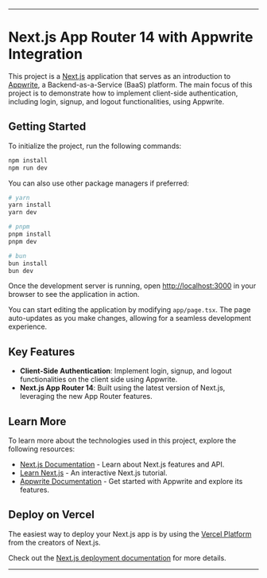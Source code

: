 
---

# Next.js App Router 14 with Appwrite Integration

This project is a [Next.js](https://nextjs.org/) application that serves as an introduction to [Appwrite](https://appwrite.io/), a Backend-as-a-Service (BaaS) platform. The main focus of this project is to demonstrate how to implement client-side authentication, including login, signup, and logout functionalities, using Appwrite.

## Getting Started

To initialize the project, run the following commands:

```bash
npm install
npm run dev
```

You can also use other package managers if preferred:

```bash
# yarn
yarn install
yarn dev

# pnpm
pnpm install
pnpm dev

# bun
bun install
bun dev
```

Once the development server is running, open [http://localhost:3000](http://localhost:3000) in your browser to see the application in action.

You can start editing the application by modifying `app/page.tsx`. The page auto-updates as you make changes, allowing for a seamless development experience.

## Key Features

- **Client-Side Authentication**: Implement login, signup, and logout functionalities on the client side using Appwrite.
- **Next.js App Router 14**: Built using the latest version of Next.js, leveraging the new App Router features.

## Learn More

To learn more about the technologies used in this project, explore the following resources:

- [Next.js Documentation](https://nextjs.org/docs) - Learn about Next.js features and API.
- [Learn Next.js](https://nextjs.org/learn) - An interactive Next.js tutorial.
- [Appwrite Documentation](https://appwrite.io/docs) - Get started with Appwrite and explore its features.

## Deploy on Vercel

The easiest way to deploy your Next.js app is by using the [Vercel Platform](https://vercel.com/new?utm_medium=default-template&filter=next.js&utm_source=create-next-app&utm_campaign=create-next-app-readme) from the creators of Next.js.

Check out the [Next.js deployment documentation](https://nextjs.org/docs/deployment) for more details.

---